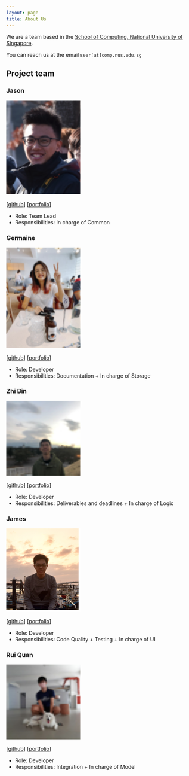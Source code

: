 ```yaml
---
layout: page
title: About Us
---
```


We are a team based in the [School of Computing, National University of Singapore](http://www.comp.nus.edu.sg).

You can reach us at the email `seer[at]comp.nus.edu.sg`

## Project team

### Jason

<img src="images/jason-ng-zq99.png" width="200px">

[[github](https://github.com/jason-ng-zq99)]
[[portfolio](team/johndoe.md)]

* Role: Team Lead
* Responsibilities: In charge of Common

### Germaine

<img src="images/driip-ddrop.png" width="200px">

[[github](https://github.com/driip-ddrop)]
[[portfolio](team/johndoe.md)]

* Role: Developer
* Responsibilities: Documentation + In charge of Storage

### Zhi Bin

<img src="images/czhi-bin.png" width="200px">

[[github](https://github.com/czhi-bin)]
[[portfolio](team/johndoe.md)]

* Role: Developer
* Responsibilities: Deliverables and deadlines + In charge of Logic 

### James

<img src="images/james-kua.png" width="200px">

[[github](https://github.com/James-Kua)]
[[portfolio](team/johndoe.md)]

* Role: Developer
* Responsibilities: Code Quality + Testing + In charge of UI

### Rui Quan

<img src="images/tanruiquan.png" width="200px">

[[github](https://github.com/tanruiquan)]
[[portfolio](team/johndoe.md)]

* Role: Developer
* Responsibilities: Integration + In charge of Model
